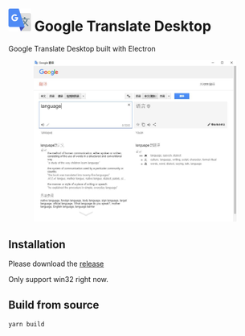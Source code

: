 # <img src="https://raw.githubusercontent.com/zhuzilin/google-translate-desktop/master/img/icon.png" width="45"/> Google Translate Desktop
Google Translate Desktop built with Electron
<p align="center">
    <img src="https://raw.githubusercontent.com/zhuzilin/google-translate-desktop/master/img/google-translate.jpg" width="80%">
</p>

## Installation

Please download the [release](https://github.com/zhuzilin/google-translate-desktop/releases)

Only support win32 right now.

## Build from source
``` [shell]
yarn build
```
